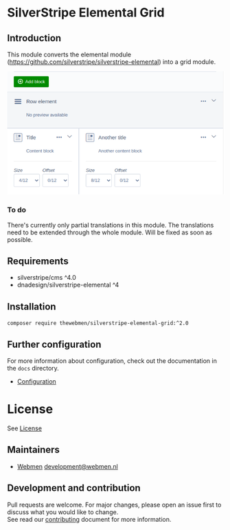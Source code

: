 # SilverStripe Elemental Grid

## Introduction

This module converts the elemental module (https://github.com/silverstripe/silverstripe-elemental) into a grid module.

![Overview](docs/images/screen01.png)
### To do
There's currently only partial translations in this module. The translations need to be extended through the whole module. Will be fixed as soon as possible.

## Requirements
* silverstripe/cms ^4.0
* dnadesign/silverstripe-elemental ^4

## Installation
```
composer require thewebmen/silverstripe-elemental-grid:^2.0
```

## Further configuration
For more information about configuration, check out the documentation in the `docs` directory.

* [Configuration](docs/configuration.md)

# License
See [License](LICENSE)

## Maintainers
* [Webmen](https://www.webmen.nl/) <development@webmen.nl>

## Development and contribution
Pull requests are welcome. For major changes, please open an issue first to discuss what you would like to change.\
See read our [contributing](CONTRIBUTING.md) document for more information.
